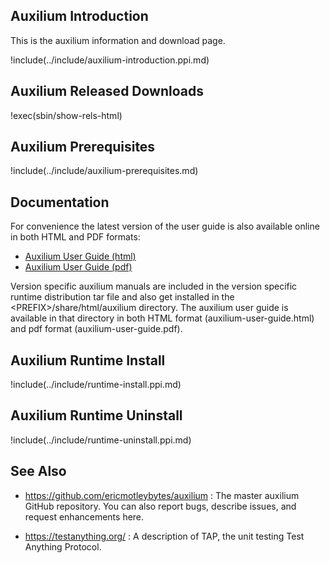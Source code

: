 ## Auxilium Introduction

This is the auxilium information and download page.

!include(../include/auxilium-introduction.ppi.md)

## Auxilium Released Downloads

!exec(sbin/show-rels-html)

## Auxilium Prerequisites

!include(../include/auxilium-prerequisites.md)

## Documentation

For convenience the latest version of the user guide is also
available online in both HTML and PDF formats:

* [Auxilium User Guide (html)](https://ericmotleybytes.github.io/auxilium/auxilium-user-guide.html)
* [Auxilium User Guide (pdf)](https://ericmotleybytes.github.io/auxilium/auxilium-user-guide.pdf)

Version specific auxilium manuals are included in the
version specific runtime distribution tar file and
also get installed in the \<PREFIX\>/share/html/auxilium directory.
The auxilium user guide is available in that directory
in both HTML format (auxilium-user-guide.html)
and pdf format (auxilium-user-guide.pdf).

## Auxilium Runtime Install

!include(../include/runtime-install.ppi.md)

## Auxilium Runtime Uninstall

!include(../include/runtime-uninstall.ppi.md)

## See Also

* <https://github.com/ericmotleybytes/auxilium> : The master auxilium
  GitHub repository. You can also report bugs, describe issues, and
  request enhancements here.

* <https://testanything.org/> : A description of TAP,
  the unit testing Test Anything Protocol.
